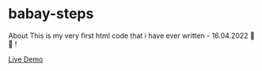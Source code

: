 # babay-steps
About This is my very first html code that i have ever written - 16.04.2022 👶 👶 !


[Live Demo](https://incredible-truffle-b9e35a.netlify.app/)

